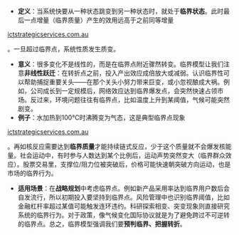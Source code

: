 - **定义**：当系统快要从一种状态跳变到另一种状态时，就处于**临界状态**。此时最后一点增量（临界质量）产生的效用远高于之前同等增量​

[ictstrategicservices.com.au](https://www.ictstrategicservices.com.au/2017/07/14/113-fantastic-thinking-tools-from-farnam-street/#:~:text=A%20system%20becomes%20critical%20when,commonly%20in%20a%20nuclear%20system)

。一旦超过临界点，系统性质发生质变。

- **意义**：很多变化不是线性的，而是在临界点附近骤然转变。临界模型让我们注意**非线性跃迁**：在转折点之前，投入产出效应成倍放大或减弱。认识临界性可以帮助捕捉重要关头——在那个关头小努力带来巨变，或小忽视酿成大祸。例如，公司成长到一定规模后，网络效应达到临界爆发点，会突然快速占领市场。反过来，环境问题往往有临界点，比如温度上升到某阈值，气候可能突然剧变。
- **例子**：水加热到100°C时沸腾变为气态，这是典型临界点现象​

[ictstrategicservices.com.au](https://www.ictstrategicservices.com.au/2017/07/14/113-fantastic-thinking-tools-from-farnam-street/#:~:text=A%20system%20becomes%20critical%20when,commonly%20in%20a%20nuclear%20system)

。再如核反应需要达到**临界质量**才能持续链式反应，少于这个质量就不会爆发核能量。社会运动中，有时参与人数达到某个比例后，运动声势突然变大（临界群众效应）。股票交易里，支撑位/阻力位被突破后，价格可能快速朝突破方向运动，也是市场的临界行为。

- **适用场景**：在**战略规划**中考虑临界点。例如新产品采用率达到临界用户数后会自发流行，所以初期投入要坚持到临界点。风险管理中也识别临界阈值，比如金融杠杆率超过某值可能触发连环违约。科研探索相变、突变现象则直接研究系统的临界行为。对于政策，像气候变化国际协议就是为了避免跨过不可逆转的临界点。总之，临界模型强调我们要**预判临界、把握转折**。